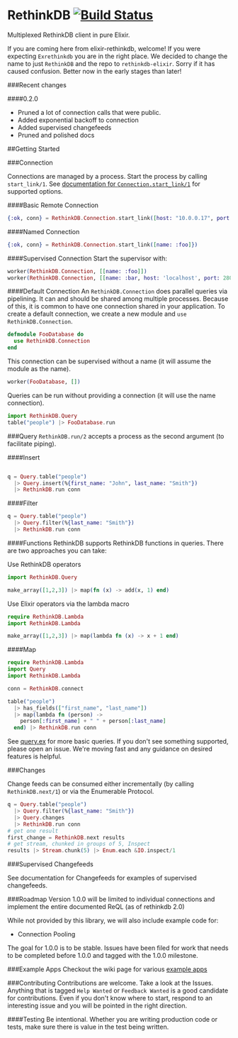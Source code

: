 RethinkDB [![Build Status](https://travis-ci.org/hamiltop/rethinkdb-elixir.svg?branch=master)](https://travis-ci.org/hamiltop/rethinkdb-elixir)
===========
Multiplexed RethinkDB client in pure Elixir.

If you are coming here from elixir-rethinkdb, welcome!
If you were expecting `Exrethinkdb` you are in the right place. We decided to change the name to just `RethinkDB` and the repo to `rethinkdb-elixir`. Sorry if it has caused confusion. Better now in the early stages than later!

###Recent changes

####0.2.0
* Pruned a lot of connection calls that were public.
* Added exponential backoff to connection
* Added supervised changefeeds
* Pruned and polished docs

##Getting Started

###Connection

Connections are managed by a process. Start the process by calling `start_link/1`. See [documentation for `Connection.start_link/1`](http://hexdocs.pm/rethinkdb/RethinkDB.Connection.html#start_link/1) for supported options. 

####Basic Remote Connection
```elixir
{:ok, conn} = RethinkDB.Connection.start_link([host: "10.0.0.17", port: 28015])
```

####Named Connection
```elixir
{:ok, conn} = RethinkDB.Connection.start_link([name: :foo]})
```

####Supervised Connection
Start the supervisor with:
```elixir
worker(RethinkDB.Connection, [[name: :foo]])
worker(RethinkDB.Connection, [[name: :bar, host: 'localhost', port: 28015]])
```

####Default Connection
An `RethinkDB.Connection` does parallel queries via pipelining. It can and should be shared among multiple processes. Because of this, it is common to have one connection shared in your application. To create a default connection, we create a new module and `use RethinkDB.Connection`.
```elixir
defmodule FooDatabase do
  use RethinkDB.Connection
end
```
This connection can be supervised without a name (it will assume the module as the name).
```elixir
worker(FooDatabase, [])
```
Queries can be run without providing a connection (it will use the name connection).
```elixir
import RethinkDB.Query
table("people") |> FooDatabase.run
```

###Query
`RethinkDB.run/2` accepts a process as the second argument (to facilitate piping).

####Insert
```elixir

q = Query.table("people")
  |> Query.insert(%{first_name: "John", last_name: "Smith"})
  |> RethinkDB.run conn
```

####Filter
```elixir
q = Query.table("people")
  |> Query.filter(%{last_name: "Smith"})
  |> RethinkDB.run conn
```

####Functions
RethinkDB supports RethinkDB functions in queries. There are two approaches you can take:

Use RethinkDB operators
```elixir
import RethinkDB.Query

make_array([1,2,3]) |> map(fn (x) -> add(x, 1) end)
```

Use Elixir operators via the lambda macro
```elixir
require RethinkDB.Lambda
import RethinkDB.Lambda

make_array([1,2,3]) |> map(lambda fn (x) -> x + 1 end)
```

####Map
```elixir
require RethinkDB.Lambda
import Query
import RethinkDB.Lambda

conn = RethinkDB.connect

table("people")
  |> has_fields(["first_name", "last_name"])
  |> map(lambda fn (person) ->
    person[:first_name] + " " + person[:last_name]
  end) |> RethinkDB.run conn
```

See [query.ex](lib/rethinkdb/query.ex) for more basic queries. If you don't see something supported, please open an issue. We're moving fast and any guidance on desired features is helpful.

###Changes

Change feeds can be consumed either incrementally (by calling `RethinkDB.next/1`) or via the Enumerable Protocol.

```elixir
q = Query.table("people")
  |> Query.filter(%{last_name: "Smith"})
  |> Query.changes
  |> RethinkDB.run conn
# get one result
first_change = RethinkDB.next results
# get stream, chunked in groups of 5, Inspect
results |> Stream.chunk(5) |> Enum.each &IO.inspect/1
```
###Supervised Changefeeds

See documentation for Changefeeds for examples of supervised changefeeds.

###Roadmap
Version 1.0.0 will be limited to individual connections and implement the entire documented ReQL (as of rethinkdb 2.0)

While not provided by this library, we will also include example code for:

* Connection Pooling

The goal for 1.0.0 is to be stable. Issues have been filed for work that needs to be completed before 1.0.0 and tagged with the 1.0.0 milestone.


###Example Apps
Checkout the wiki page for various [example apps](https://github.com/hamiltop/rethinkdb-elixir/wiki/Example-Apps)


###Contributing
Contributions are welcome. Take a look at the Issues. Anything that is tagged `Help Wanted` or `Feedback Wanted` is a good candidate for contributions. Even if you don't know where to start, respond to an interesting issue and you will be pointed in the right direction.

####Testing
Be intentional. Whether you are writing production code or tests, make sure there is value in the test being written.
